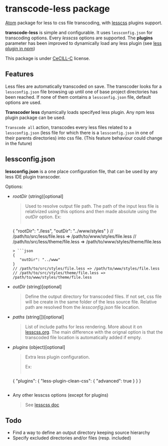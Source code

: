 # transcode-less package

[Atom](https://atom.io/) package for less to css file transcoding, with [lesscss](http://lesscss.org/) plugins support.

**transcode-less** is simple and configurable. It uses `lessconfig.json` for
transcoding options. Every *lesscss* options are supported.
The **plugins** parameter has been improved to dynamically load any
less plugin (see [less plugin in npm](https://www.npmjs.com/search?q="less-plugin"))

This package is under [CeCILL-C](http://www.cecill.info/licences/Licence_CeCILL-C_V1-en.txt) license.

## Features

Less files are automatically transcoded on save. The transcoder looks for a `lessconfig.json` file
browsing up until one of base project directories has been reached. If none of them contains a
`lessconfig.json` file, default options are used.

**Transcoder less** dynamically loads specifyed less plugin. Any npm less plugin package can be
used.


`Transcode all` action, transcodes every less files related to a `lessconfig.json` (less file for
  which there is a `lessconfig.json` in one of their parents directories) into css file. (This feature behaviour could change in the future)

## lessconfig.json

**lessconfig.json** is a one place configuration file, that can be used by any
less IDE plugin transcoder.

Options:

 * *rootDir* (string)[optional]
   > Used to resolve output file path.
   > The path of the input less file is relativized using this options
   > and then made absolute using the *outDir* option.
   > Ex:
   > ```json
   {
      "rootDir": "./less",
      "outDir": "../www/styles"
   }
   // /path/to/src/less/file.less => /path/to/www/styles/file.less
   // /path/to/src/less/theme/file.less => /path/to/www/styles/theme/file.less
   ```
   > ```json
   {
      "outDir": "../www"
   }
   // /path/to/src/styles/file.less => /path/to/www/styles/file.less
   // /path/to/src/styles/theme/file.less => /path/to/www/styles/theme/file.less
   ```


 * *outDir* (string)[optional]
   > Define the output directory for transcoded files. If not set, css file will
   > be create in the same folder of the less source file.
   > Relative path are resolved from the *lessconfig.json* file location.

 * *paths* (string[])[optional]
   > List of include paths for less rendering. More about it on
   > [lesscss.org](http://lesscss.org/usage/#command-line-usage-include-paths).
   > The main difference with the orignal option is that the transcoded file
   > location is automatically added if empty.

 * *plugins* (object)[optional]
   > Extra less plugin configuration.
   >
   > Ex:
   > ```json
   {
      "plugins": {
          "less-plugin-clean-css": {
              "advanced": true
          }
      }
   }
   ```

 * Any other lesscss options (except for plugins)
   > See [lesscss doc](http://lesscss.org/usage/#command-line-usage-options)

## Todo

 * Find a way to define an output directory keeping source hierarchy
 * Specify excluded directories and/or files (resp. included)
